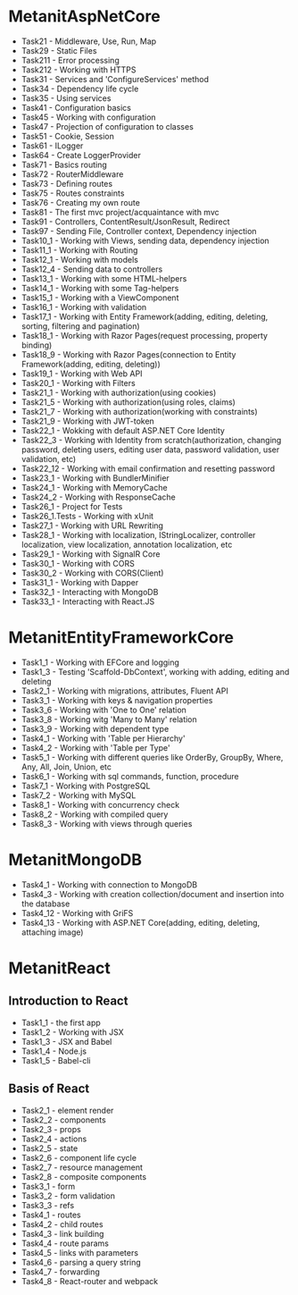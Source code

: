 # MetanitAspNetCore
* Task21 - Middleware, Use, Run, Map
* Task29 - Static Files
* Task211 - Error processing
* Task212 - Working with HTTPS
* Task31 - Services and 'ConfigureServices' method
* Task34 - Dependency life cycle
* Task35 - Using services
* Task41 - Configuration basics
* Task45 - Working with configuration
* Task47 - Projection of configuration to classes
* Task51 - Cookie, Session
* Task61 - ILogger
* Task64 - Create LoggerProvider
* Task71 - Basics routing
* Task72 - RouterMiddleware
* Task73 - Defining routes
* Task75 - Routes constraints
* Task76 - Creating my own route
* Task81 - The first mvc project/acquaintance with mvc
* Task91 - Controllers, ContentResult/JsonResult, Redirect
* Task97 - Sending File, Controller context, Dependency injection
* Task10_1 - Working with Views, sending data, dependency injection
* Task11_1 - Working with Routing
* Task12_1 - Working with models
* Task12_4 - Sending data to controllers
* Task13_1 - Working with some HTML-helpers
* Task14_1 - Working with some Tag-helpers
* Task15_1 - Working with a ViewComponent
* Task16_1 - Working with validation
* Task17_1 - Working with Entity Framework(adding, editing, deleting, sorting, filtering and pagination)
* Task18_1 - Working with Razor Pages(request processing, property binding)
* Task18_9 - Working with Razor Pages(connection to Entity Framework(adding, editing, deleting))
* Task19_1 - Working with Web API
* Task20_1 - Working with Filters
* Task21_1 - Working with authorization(using cookies)
* Task21_5 - Working with authorization(using roles, claims)
* Task21_7 - Working with authorization(working with constraints)
* Task21_9 - Working with JWT-token
* Task22_1 - Wokking with default ASP.NET Core Identity
* Task22_3 - Working with Identity from scratch(authorization, changing password, deleting users, editing user data, password validation, user validation, etc)
* Task22_12 - Working with email confirmation and resetting password
* Task23_1 - Working with BundlerMinifier
* Task24_1 - Working with MemoryCache
* Task24_2 - Working with ResponseCache
* Task26_1 - Project for Tests
* Task26_1.Tests - Working with xUnit
* Task27_1 - Working with URL Rewriting
* Task28_1 - Working with localization, IStringLocalizer, controller localization, view localization, annotation localization, etc
* Task29_1 - Working with SignalR Core
* Task30_1 - Working with CORS
* Task30_2 - Working with CORS(Client)
* Task31_1 - Working with Dapper
* Task32_1 - Interacting with MongoDB
* Task33_1 - Interacting with React.JS

# MetanitEntityFrameworkCore
* Task1_1 - Working with EFCore and logging
* Task1_3 - Testing 'Scaffold-DbContext', working with adding, editing and deleting
* Task2_1 - Working with migrations, attributes, Fluent API
* Task3_1 - Working with keys & navigation properties
* Task3_6 - Working with 'One to One' relation
* Task3_8 - Working witg 'Many to Many' relation
* Task3_9 - Working with dependent type
* Task4_1 - Working with 'Table per Hierarchy'
* Task4_2 - Working with 'Table per Type'
* Task5_1 - Working with different queries like OrderBy, GroupBy, Where, Any, All, Join, Union, etc
* Task6_1 - Working with sql commands, function, procedure
* Task7_1 - Working with PostgreSQL
* Task7_2 - Working with MySQL
* Task8_1 - Working with concurrency check
* Task8_2 - Working with compiled query
* Task8_3 - Working with views through queries

# MetanitMongoDB
* Task4_1 - Working with connection to MongoDB
* Task4_3 - Working with creation collection/document and insertion into the database
* Task4_12 - Working with GriFS
* Task4_13 - Working with ASP.NET Core(adding, editing, deleting, attaching image)

# MetanitReact
## Introduction to React
* Task1_1 - the first app
* Task1_2 - Working with JSX
* Task1_3 - JSX and Babel
* Task1_4 - Node.js
* Task1_5 - Babel-cli
## Basis of React
* Task2_1 - element render
* Task2_2 - components
* Task2_3 - props
* Task2_4 - actions
* Task2_5 - state
* Task2_6 - component life cycle
* Task2_7 - resource management 
* Task2_8 - composite components
* Task3_1 - form
* Task3_2 - form validation
* Task3_3 - refs
* Task4_1 - routes
* Task4_2 - child routes
* Task4_3 - link building
* Task4_4 - route params
* Task4_5 - links with parameters
* Task4_6 - parsing a query string
* Task4_7 - forwarding
* Task4_8 - React-router and webpack
